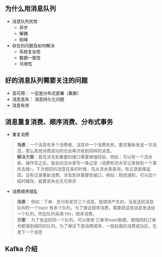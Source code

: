 ## 为什么用消息队列
- 消息队列优势
    - 异步
    - 解耦
    - 削峰
- 存在的问题及如何解决
    - 系统复杂性
    - 数据一致性
    - 可用性

## 好的消息队列需要关注的问题
- 高可用： 一定是分布式部署（集群）
- 消息丢失： 消息持久化问题
- 消息有序

## 消息重复消费、顺序消费、分布式事务
- 重复消费
> **场景**：一个消息有多个消费者，当其中一个消费失败，要求重新发送一次消息。那么其他消费成功的也会再次收到同样的消息。</br>
> **解决方案**：首先涉及到重要的接口需要做强校验，例如：可以有一个流水表，操作完之后，就会向流水表写一条记录（消费和流水写记录放到一个事务去做）。下次相同的消息在来的时候，先从流水表查询，有记录直接返回。没有记录重新消费。涉及到非重要性接口，例如：短信通知，可以加个临时缓存，就算丢失也无可厚非

- 消费顺序错乱
> **场景**： 例如：下单、支付和发货三个消息，是顺序产生的，当发送到消息队列时一个topic 有多个队列，为了保证顺序消费，需要把这些消息发送给 一个队列，然后队列采用 fifo，顺序消费。 </br>
> **方案**： 为了发送到同一个队列，可以使用 订单号hash取模，使相同的订单号都落到相同的队列。为了保证下游消费顺序，一般前面的消费成功后，在发下一个消息


## Kafka 介绍

